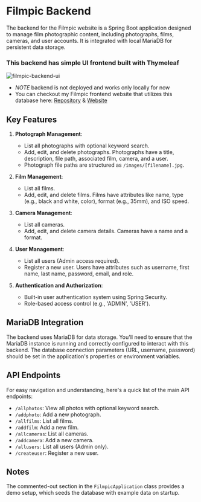 # Filmpic Backend 

The backend for the Filmpic website is a Spring Boot application designed to manage film photographic content, including photographs, films, cameras, and user accounts. It is integrated with local MariaDB for persistent data storage. 

### This backend has simple UI frontend built with Thymeleaf
  ![filmpic-backend-ui](https://github.com/jounijoh/Filmpic-Back-End/assets/95469212/0159e878-bc6b-41f2-894e-5e659a131cf9)
- *NOTE* backend is not deployed and works only locally for now
- You can checkout my Filmpic frontend website that utilizes this database here: [Repository](https://github.com/jounijoh/homepage) & [Website](https://jounijoh.github.io/homepage/)

## Key Features

1. **Photograph Management**:
    - List all photographs with optional keyword search.
    - Add, edit, and delete photographs. Photographs have a title, description, file path, associated film, camera, and a user.
    - Photograph file paths are structured as `/images/[filename].jpg`.

2. **Film Management**:
    - List all films.
    - Add, edit, and delete films. Films have attributes like name, type (e.g., black and white, color), format (e.g., 35mm), and ISO speed.

3. **Camera Management**:
    - List all cameras.
    - Add, edit, and delete camera details. Cameras have a name and a format.

4. **User Management**:
    - List all users (Admin access required).
    - Register a new user. Users have attributes such as username, first name, last name, password, email, and role.

5. **Authentication and Authorization**:
    - Built-in user authentication system using Spring Security.
    - Role-based access control (e.g., 'ADMIN', 'USER').

## MariaDB Integration

The backend uses MariaDB for data storage. You'll need to ensure that the MariaDB instance is running and correctly configured to interact with this backend. The database connection parameters (URL, username, password) should be set in the application's properties or environment variables.


## API Endpoints

For easy navigation and understanding, here's a quick list of the main API endpoints:

- `/allphotos`: View all photos with optional keyword search.
- `/addphoto`: Add a new photograph.
- `/allfilms`: List all films.
- `/addfilm`: Add a new film.
- `/allcameras`: List all cameras.
- `/addcamera`: Add a new camera.
- `/allusers`: List all users (Admin only).
- `/createuser`: Register a new user.

## Notes

The commented-out section in the `FilmpicApplication` class provides a demo setup, which seeds the database with example data on startup. 





